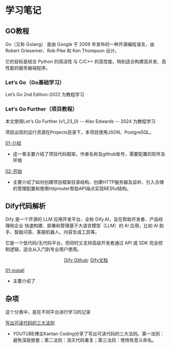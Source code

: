 # 学习笔记

## GO教程
Go（又称 Golang） 是由 Google 于 2009 年发布的一种开源编程语言，由 Robert Griesemer、Rob Pike 和 Ken Thompson 设计。

它的目标是结合 Python 的简洁性 与 C/C++ 的高性能，特别适合构建高并发、高性能的服务器端程序。

### Let‘s Go（Go基础学习）
Let’s Go 2nd Edition-2022 为教程学习

### Let‘s Go Further（项目教程）


本文使用Let's Go Further (v1_23_0) -- Alex Edwards -- 2024 为教程学习

项目出现的运行资源在Projects目录下，本项目使用JSON，PostgreSQL。

[01-介绍](/docs/Let‘sGoFurther/introduction.md)
- 这一章主要介绍了项目代码框架，作者名称及github账号，需要配置的软件及环境

[02-开始](/docs/Let‘sGoFurther/GetStarted.md)
- 主要介绍了如何创建项目框架目录结构、创建HTTP服务器及监听、引入合理的管理配置和使用httprouter帮助API端点实现RESful结构。

## Dify代码解析

Dify 是一个开源的 LLM 应用开发平台，全称 Dify.AI，旨在帮助开发者、产品经理和企业 快速构建、部署和管理基于大语言模型（LLM）的 AI 应用，比如 AI 助手、智能问答、客服机器人、内容生成工具等。

它是一个低代码/无代码平台，但同时又支持高级开发者通过 API 或 SDK 完全控制逻辑，适合从入门到专业用户使用。

<div align="center">
    <a href="https://github.com/langgenius/dify">Dify Github</a>·
    <a href="https://docs.dify.ai">Dify文档</a> 
</div>


[01-install](/docs/Dify/install.md)
- 主要介绍了


## 杂项

这个分类中，是在不同平台进行学习的记录

[写出可读代码的三大法则](/docs/Other/WritingReadableCode.md)
- YOUTUBE博主Kantan Coding分享了写出可读代码的三大法则。第一法则：避免深层嵌套；第二法则：消灭代码重复；第三法则：使用有意义命名。



